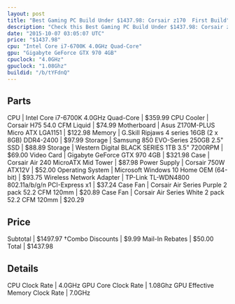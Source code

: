 ```yaml
---
layout: post
title: "Best Gaming PC Build Under $1437.98: Corsair z170  First Build"
description: "Check this Best Gaming PC Build Under $1437.98: Corsair z170  First Build. CPU: Intel Core i7-6700K 4.0GHz Quad-Core, CPU Cooler: Corsair H75 54.0 CFM Liquid, Motherboard:"
date: "2015-10-07 03:05:07 UTC"
price: "$1437.98"
cpu: "Intel Core i7-6700K 4.0GHz Quad-Core"
gpu: "Gigabyte GeForce GTX 970 4GB"
cpuclock: "4.0GHz"
gpuclock: "1.08Ghz"
buildid: "/b/tYFdnQ"
---
```


## Parts

CPU | Intel Core i7-6700K 4.0GHz Quad-Core | $359.99
CPU Cooler | Corsair H75 54.0 CFM Liquid | $74.99
Motherboard | Asus Z170M-PLUS Micro ATX LGA1151 | $122.98
Memory | G.Skill Ripjaws 4 series 16GB (2 x 8GB) DDR4-2400 | $97.99
Storage | Samsung 850 EVO-Series 250GB 2.5" SSD | $88.89
Storage | Western Digital BLACK SERIES 1TB 3.5" 7200RPM | $69.00
Video Card | Gigabyte GeForce GTX 970 4GB | $321.98
Case | Corsair Air 240 MicroATX Mid Tower | $87.98
Power Supply | Corsair 750W ATX12V | $52.00
Operating System | Microsoft Windows 10 Home OEM (64-bit) | $93.75
Wireless Network Adapter | TP-Link TL-WDN4800 802.11a/b/g/n PCI-Express x1 | $37.24
Case Fan | Corsair Air Series Purple 2 pack 52.2 CFM 120mm | $20.89
Case Fan | Corsair Air Series White 2 pack 52.2 CFM 120mm | $20.29

## Price

Subtotal | $1497.97
†Combo Discounts | $9.99
Mail-In Rebates | $50.00
Total | $1437.98

## Details

CPU Clock Rate | 4.0GHz
GPU Core Clock Rate | 1.08Ghz
GPU Effective Memory Clock Rate | 7.0GHz